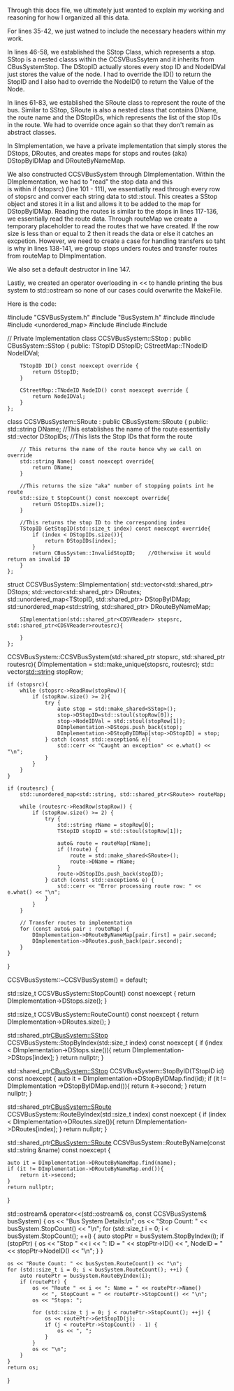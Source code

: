 Through this docs file, we ultimately just wanted to explain my working and reasoning for how I organized all this data. 

For lines 35-42, we just watned to include the necessary headers within my work. 

In lines 46-58, we established the SStop Class, which represents a stop. SStop is a nested classs within the CCSVBusSsytem and it inherits from 
CBusSystemStop. The DStopID actually stores every stop ID and NodeIDVal just stores the value of the node. 
I had to override the ID() to return the StopID and I also had to override the NodeID() to return the Value of the Node. 

In lines 61-83, we established the SRoute class to represent the route of the bus. Similar to SStop, SRoute is also a nested class that contains DName, the route name and the DStopIDs, which represents 
the list of the stop IDs in the route. 
We had to override once again so that they don't remain as abstract classes. 

In SImplementation, we have a private implementation that simply stores the DStops, DRoutes, and creates maps for stops and routes 
(aka) DStopByIDMap and DRouteByNameMap. 

We also constructed CCSVBusSystem through DImplementation. Within the DImplementation, we had to "read" the stop data and this  
is within if (stopsrc) (line 101 - 111), we essentiatlly read through every row of stopsrc and conver each string data to std::stoul. 
This creates a SStop object and stores it in a list and allows it to be added to the map for DStopByIDMap. Reading the routes is similar to 
the stops in lines 117-136, we essentially read the route data. Through routeMap we create a temporary placeholder to read the routes 
that we have created. If the row size is less than or equal to 2 then it reads the data or else it catches an excpetion. However, we need to 
create a case for handling transfers so taht is why in lines 138-141, we group stops unders routes and transfer routes from routeMap to DImplmentation. 

We also set a default destructor in line 147. 

Lastly, we created an operator overloading in << to handle printing the bus system to std::ostream so none of our cases could 
overwrite the MakeFile. 






Here is the code: 

#include "CSVBusSystem.h"
#include "BusSystem.h"
#include <vector>
#include <memory>
#include <unordered_map> 
#include <string> 
#include <iostream> 
#include <sstream> 


// Private Implementation
class CCSVBusSystem::SStop : public CBusSystem::SStop {
    public: 
        TStopID DStopID; 
        CStreetMap::TNodeID NodeIDVal; 

        TStopID ID() const noexcept override {
            return DStopID; 
        } 

        CStreetMap::TNodeID NodeID() const noexcept override {
            return NodeIDVal; 
        }
    }; 

class CCSVBusSystem::SRoute : public CBusSystem::SRoute {
    public: 
        std::string DName;                   //This establishes the name of the route essentially 
        std::vector<TStopID> DStopIDs;       //This lists the Stop IDs that form the route 

        // This returns the name of the route hence why we call on override 
        std::string Name() const noexcept override{ 
            return DName; 
        }

        //This returns the size "aka" number of stopping points int he route 
        std::size_t StopCount() const noexcept override{ 
            return DStopIDs.size(); 
        }

        //This returns the stop ID to the corresponding index 
        TStopID GetStopID(std::size_t index) const noexcept override{
            if (index < DStopIDs.size()){
                return DStopIDs[index]; 
            }
            return CBusSystem::InvalidStopID;    //Otherwise it would return an invalid ID 
        }
    }; 

   struct CCSVBusSystem::SImplementation{
        std::vector<std::shared_ptr<SStop>> DStops; 
        std::vector<std::shared_ptr<SRoute>> DRoutes; 
        std::unordered_map<TStopID, std::shared_ptr<SStop>> DStopByIDMap;
        std::unordered_map<std::string, std::shared_ptr<SRoute>> DRouteByNameMap;


        SImplementation(std::shared_ptr<CDSVReader> stopsrc, std::shared_ptr<CDSVReader>routesrc){

        }
    }; 

CCSVBusSystem::CCSVBusSystem(std::shared_ptr<CDSVReader> stopsrc, std::shared_ptr<CDSVReader> routesrc){
    DImplementation = std::make_unique<SImplementation>(stopsrc, routesrc); 
    std:: vector<std::string> stopRow; 

    
    if (stopsrc){
        while (stopsrc->ReadRow(stopRow)){
            if (stopRow.size() >= 2){
                try {
                    auto stop = std::make_shared<SStop>(); 
                    stop->DStopID=std::stoul(stopRow[0]); 
                    stop->NodeIDVal = std::stoul(stopRow[1]); 
                    DImplementation->DStops.push_back(stop); 
                    DImplementation->DStopByIDMap[stop->DStopID] = stop;
                } catch (const std::exception& e){
                    std::cerr << "Caught an exception" << e.what() << "\n"; 
                }
            }
        }   
    }

    if (routesrc) {
        std::unordered_map<std::string, std::shared_ptr<SRoute>> routeMap;

        while (routesrc->ReadRow(stopRow)) {
            if (stopRow.size() >= 2) {
                try {
                    std::string rName = stopRow[0];
                    TStopID stopID = std::stoul(stopRow[1]);
                    
                    auto& route = routeMap[rName];
                    if (!route) {
                        route = std::make_shared<SRoute>();
                        route->DName = rName;
                    }
                    route->DStopIDs.push_back(stopID);
                } catch (const std::exception& e) {
                    std::cerr << "Error processing route row: " << e.what() << "\n";
                }
            }
        }

        // Transfer routes to implementation
        for (const auto& pair : routeMap) {
            DImplementation->DRouteByNameMap[pair.first] = pair.second;
            DImplementation->DRoutes.push_back(pair.second);
        }
    }
}


CCSVBusSystem::~CCSVBusSystem() = default;


std::size_t CCSVBusSystem::StopCount() const noexcept { 
    return DImplementation->DStops.size(); 
}

std::size_t CCSVBusSystem::RouteCount() const noexcept { 
    return DImplementation->DRoutes.size(); 
}

std::shared_ptr<CBusSystem::SStop> CCSVBusSystem::StopByIndex(std::size_t index) const noexcept { 
    if (index < DImplementation->DStops.size()){
        return DImplementation->DStops[index]; 
    }
    return nullptr; 
}


std::shared_ptr<CBusSystem::SStop> CCSVBusSystem::StopByID(TStopID id) const noexcept { 
    auto it = DImplementation->DStopByIDMap.find(id); 
    if (it != DImplementation ->DStopByIDMap.end()){
        return it->second; 
    }
    return nullptr; 
}

std::shared_ptr<CBusSystem::SRoute> CCSVBusSystem::RouteByIndex(std::size_t index) const noexcept { 
    if (index < DImplementation->DRoutes.size()){
        return DImplementation->DRoutes[index];
    }
    return nullptr;
}

std::shared_ptr<CBusSystem::SRoute> CCSVBusSystem::RouteByName(const std::string &name) const noexcept { 
    
    auto it = DImplementation->DRouteByNameMap.find(name); 
    if (it != DImplementation->DRouteByNameMap.end()){
        return it->second; 
    }
    return nullptr; 
}

std::ostream& operator<<(std::ostream& os, const CCSVBusSystem& busSystem) {
    os << "Bus System Details:\n"; 
    os << "Stop Count: " << busSystem.StopCount() << "\n"; 
    for (std::size_t i = 0; i < busSystem.StopCount(); ++i) {
        auto stopPtr = busSystem.StopByIndex(i); 
        if (stopPtr) {
            os << "Stop " << i << ": ID = " << stopPtr->ID() 
               << ", NodeID = " << stopPtr->NodeID() << "\n"; 
        }
    }

    os << "Route Count: " << busSystem.RouteCount() << "\n"; 
    for (std::size_t i = 0; i < busSystem.RouteCount(); ++i) {
        auto routePtr = busSystem.RouteByIndex(i); 
        if (routePtr) {
            os << "Route " << i << ": Name = " << routePtr->Name()
               << ", StopCount = " << routePtr->StopCount() << "\n"; 
            os << "Stops: "; 

            for (std::size_t j = 0; j < routePtr->StopCount(); ++j) {
                os << routePtr->GetStopID(j); 
                if (j < routePtr->StopCount() - 1) {
                    os << ", "; 
                }
            }
            os << "\n"; 
        }
    }
    return os; 
}


